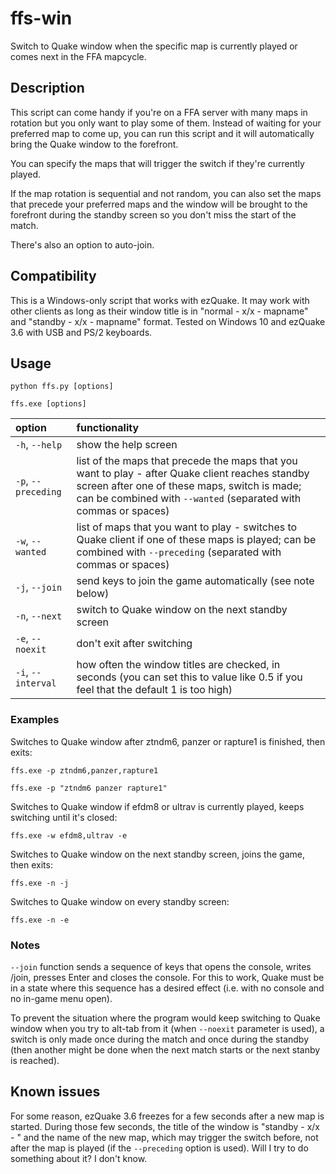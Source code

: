 # ffs-win
Switch to Quake window when the specific map is currently played or comes next in the FFA mapcycle.

## Description

This script can come handy if you're on a FFA server with many maps in rotation but you only want to play some of them. Instead of waiting for your preferred map to come up, you can run this script and it will automatically bring the Quake window to the forefront.

You can specify the maps that will trigger the switch if they're currently played.

If the map rotation is sequential and not random, you can also set the maps that precede your preferred maps and the window will be brought to the forefront during the standby screen so you don't miss the start of the match.

There's also an option to auto-join.

## Compatibility

This is a Windows-only script that works with ezQuake. It may work with other clients as long as their window title is in "normal - x/x - mapname" and "standby - x/x - mapname" format. Tested on Windows 10 and ezQuake 3.6 with USB and PS/2 keyboards.

## Usage

`python ffs.py [options]`

`ffs.exe [options]`

| option        | functionality |
| :--- | :--- |
| `-h`, `--help`      | show the help screen |
| `-p`,&nbsp;`--preceding`      | list of the maps that precede the maps that you want to play - after Quake client reaches standby screen after one of these maps, switch is made; can be combined with `--wanted` (separated with commas or spaces)      |
| `-w`, `--wanted`      | list of maps that you want to play - switches to Quake client if one of these maps is played; can be combined with `--preceding` (separated with commas or spaces)      |
| `-j`, `--join`      | send keys to join the game automatically (see note below)      |
| `-n`, `--next`      | switch to Quake window on the next standby screen      |
| `-e`, `--noexit`      | don't exit after switching      |
| `-i`, `--interval`      | how often the window titles are checked, in seconds (you can set this to value like 0.5 if you feel that the default 1 is too high)      |

### Examples

Switches to Quake window after ztndm6, panzer or rapture1 is finished, then exits:

`ffs.exe -p ztndm6,panzer,rapture1`

`ffs.exe -p "ztndm6 panzer rapture1"`

Switches to Quake window if efdm8 or ultrav is currently played, keeps switching
until it's closed:

`ffs.exe -w efdm8,ultrav -e`

Switches to Quake window on the next standby screen, joins the game, then exits:

`ffs.exe -n -j`

Switches to Quake window on every standby screen:

`ffs.exe -n -e`

### Notes
 
`--join` function sends a sequence of keys that opens the console, writes /join,
presses Enter and closes the console. For this to work, Quake must be in a state where
this sequence has a desired effect (i.e. with no console and no in-game menu open).

To prevent the situation where the program would keep switching to Quake window when you
try to alt-tab from it (when `--noexit` parameter is used), a switch is only made once
during the match and once during the standby (then another might be done when the next
match starts or the next stanby is reached).

## Known issues

For some reason, ezQuake 3.6 freezes for a few seconds after a new map is started. During those few seconds, the title of the window is "standby - x/x - " and the name of the new map, which may trigger the switch before, not after the map is played (if the `--preceding` option is used). Will I try to do something about it? I don't know.
